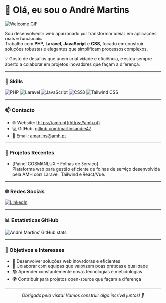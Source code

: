 # 👋 Olá, eu sou o André Martins

![Welcome GIF](https://media.giphy.com/media/hvRJCLFzcasrR4ia7z/giphy.gif)

Sou desenvolvedor web apaixonado por transformar ideias em aplicações reais e funcionais.  
Trabalho com **PHP**, **Laravel**, **JavaScript** e **CSS**, focado em construir soluções robustas e elegantes que simplificam processos complexos.

💡 Gosto de desafios que unem criatividade e eficiência, e estou sempre aberto a colaborar em projetos inovadores que façam a diferença.

---

### 🚀 Skills

![PHP](https://img.shields.io/badge/PHP-777BB4?style=for-the-badge&logo=php&logoColor=white)
![Laravel](https://img.shields.io/badge/Laravel-FF2D20?style=for-the-badge&logo=laravel&logoColor=white)
![JavaScript](https://img.shields.io/badge/JavaScript-F7DF1E?style=for-the-badge&logo=javascript&logoColor=black)
![CSS3](https://img.shields.io/badge/CSS3-1572B6?style=for-the-badge&logo=css3&logoColor=white)
![Tailwind CSS](https://img.shields.io/badge/Tailwind_CSS-06B6D4?style=for-the-badge&logo=tailwind-css&logoColor=white)

---

### 📫 Contacto

- 🌐 Website: [https://amh.pt](https://amh.pt)  
- 💻 GitHub: [github.com/martinsandre47](https://github.com/martinsandre47)  
- 📧 Email: [amartins@amh.pt](mailto:amartins@amh.pt)  

---

### 📂 Projetos Recentes

- [Painel COSMANLUX – Folhas de Serviço]  
  Plataforma web para gestão eficiente de folhas de serviço desenvolvida pela AMH com Laravel, Tailwind e React/Vue.


---

### 🌐 Redes Sociais

[![LinkedIn](https://img.shields.io/badge/LinkedIn-0077B5?style=for-the-badge&logo=linkedin&logoColor=white)](https://www.linkedin.com/in/ar-martins/)

---

### 📊 Estatísticas GitHub

![André Martins' GitHub stats](https://github-readme-stats.vercel.app/api?username=martinsandre47&show_icons=true&theme=dark&count_private=true)

---

### 🎯 Objetivos e Interesses

- 🚀 Desenvolver soluções web inovadoras e eficientes  
- 🤝 Colaborar com equipas que valorizem boas práticas e qualidade  
- 📚 Aprender constantemente novas tecnologias e metodologias  
- 🌍 Contribuir para projetos open-source que façam a diferença

---

<p align="center">
  <em>Obrigado pela visita! Vamos construir algo incrível juntos! 🚀</em>
</p>
